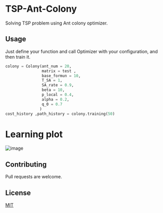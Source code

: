 # TSP-Ant-Colony
Solving TSP problem using Ant colony optimizer.


## Usage
Just define your function and call Optimizer with your configuration, and then train it.
```python
colony = Colony(ant_num = 20, 
                matrix = test ,
                base_formun = 10, 
                T_SA = 1, 
                SA_rate = 0.9, 
                beta = 10, 
                p_local = 0.4, 
                alpha = 0.2,
                q_0 = 0.7
               )
cost_history ,path_history = colony.training(50)
```
# Learning plot
![image](https://user-images.githubusercontent.com/54745174/148154282-68d8a175-111f-4e23-94ba-dc5001946d0d.png)



## Contributing
Pull requests are welcome.

## License
[MIT](https://choosealicense.com/licenses/mit/)
